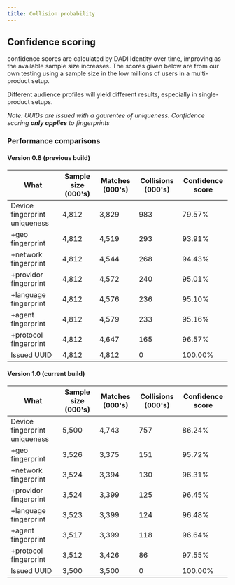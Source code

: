 ```yaml
---
title: Collision probability
---
```


## Confidence scoring

confidence scores are calculated by DADI Identity over time, improving as the available sample size increases. The scores given below are from our own testing using a sample size in the low millions of users in a multi-product setup.

Different audience profiles will yield different results, especially in single-product setups.

_Note: UUIDs are issued with a gaurentee of uniqueness. Confidence scoring **only applies** to fingerprints_

### Performance comparisons

#### Version 0.8 (previous build)

| What | Sample size (000's) | Matches (000's) | Collisions (000's) | Confidence score |
|------|---------------------|-----------------|------------|------------------|
| Device fingerprint uniqueness | 4,812 | 3,829 | 983 | 79.57% |
| +geo fingerprint | 4,812 | 4,519 | 293 | 93.91% |
| +network fingerprint | 4,812 | 4,544 | 268 | 94.43% |
| +providor fingerprint | 4,812 | 4,572 | 240 | 95.01% |
| +language fingerprint | 4,812 | 4,576 | 236 | 95.10% |
| +agent fingerprint | 4,812 | 4,579 | 233 | 95.16% |
| +protocol fingerprint | 4,812 | 4,647 | 165 | 96.57% |
| Issued UUID | 4,812 | 4,812 | 0 | 100.00% |

#### Version 1.0 (current build)

| What | Sample size (000's) | Matches (000's) | Collisions (000's) | Confidence score |
|------|---------------------|-----------------|------------|------------------|
| Device fingerprint uniqueness | 5,500 | 4,743 | 757 | 86.24% |
| +geo fingerprint | 3,526 | 3,375 | 151 | 95.72% |
| +network fingerprint | 3,524 | 3,394 | 130 | 96.31% |
| +providor fingerprint | 3,524 | 3,399 | 125 | 96.45% |
| +language fingerprint | 3,523 | 3,399 | 124 | 96.48% |
| +agent fingerprint | 3,517 | 3,399 | 118 | 96.64% |
| +protocol fingerprint | 3,512 | 3,426 | 86 | 97.55% |
| Issued UUID | 3,500 |3,500 | 0 | 100.00% |
